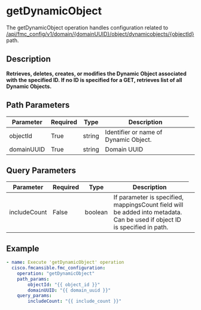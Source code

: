 # getDynamicObject

The getDynamicObject operation handles configuration related to [/api/fmc_config/v1/domain/{domainUUID}/object/dynamicobjects/{objectId}](/paths//api/fmc_config/v1/domain/{domain_uuid}/object/dynamicobjects/{object_id}.md) path.&nbsp;
## Description
**Retrieves, deletes, creates, or modifies the Dynamic Object associated with the specified ID. If no ID is specified for a GET, retrieves list of all Dynamic Objects.**

## Path Parameters
| Parameter | Required | Type | Description |
| --------- | -------- | ---- | ----------- |
| objectId | True | string <td colspan=3> Identifier or name of Dynamic Object. |
| domainUUID | True | string <td colspan=3> Domain UUID |

## Query Parameters
| Parameter | Required | Type | Description |
| --------- | -------- | ---- | ----------- |
| includeCount | False | boolean <td colspan=3> If parameter is specified, mappingsCount field will be added into metadata. Can be used if object ID is specified in path. |

## Example
```yaml
- name: Execute 'getDynamicObject' operation
  cisco.fmcansible.fmc_configuration:
    operation: "getDynamicObject"
    path_params:
        objectId: "{{ object_id }}"
        domainUUID: "{{ domain_uuid }}"
    query_params:
        includeCount: "{{ include_count }}"

```